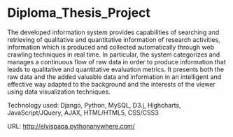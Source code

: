 Diploma_Thesis_Project
======================

The developed information system provides capabilities of searching and retrieving of qualitative and quantitative information of research activities, information which is produced and collected automatically through web crawling techniques in real time. In particular, the system categorizes and manages a continuous flow of raw data in order to produce information that leads to qualitative and quantitative evaluation metrics. It presents both the raw data and the added valuable data and information in an intelligent and effective way adapted to the background and the interests of the viewer using data visualization techniques.

Technology used: Django, Python, MySQL, D3.j, Highcharts, JavaScript/JQuery, AJAX, HTML/HTML5, CSS/CSS3

URL: http://elvispapa.pythonanywhere.com/
